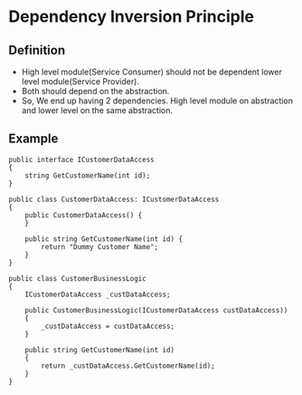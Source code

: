 # Dependency Inversion Principle
## Definition
* High level module(Service Consumer) should not be dependent lower level module(Service Provider).
* Both should depend on the abstraction.
* So, We end up having 2 dependencies. High level module on abstraction and lower level on the same abstraction.

## Example
```
public interface ICustomerDataAccess
{
    string GetCustomerName(int id);
}
 
public class CustomerDataAccess: ICustomerDataAccess
{
    public CustomerDataAccess() {
    }
 
    public string GetCustomerName(int id) {
        return "Dummy Customer Name";        
    }
}
 
public class CustomerBusinessLogic
{
    ICustomerDataAccess _custDataAccess;
 
    public CustomerBusinessLogic(ICustomerDataAccess custDataAccess))
    {
        _custDataAccess = custDataAccess;
    }
 
    public string GetCustomerName(int id)
    {
        return _custDataAccess.GetCustomerName(id);
    }
}
```

